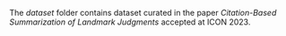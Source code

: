 The _dataset_ folder contains dataset curated in the paper _Citation-Based Summarization of Landmark Judgments_ accepted at ICON 2023.
